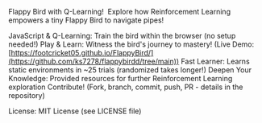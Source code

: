 Flappy Bird with Q-Learning! ️
Explore how Reinforcement Learning empowers a tiny Flappy Bird to navigate pipes!

JavaScript & Q-Learning: Train the bird within the browser (no setup needed!)
Play & Learn: Witness the bird's journey to mastery! (Live Demo: [https://footcricket05.github.io/FlappyBird/](https://github.com/ks7278/flappybirdd/tree/main))
Fast Learner: Learns static environments in ~25 trials (randomized takes longer!)
Deepen Your Knowledge: Provided resources for further Reinforcement Learning exploration
Contribute!  (Fork, branch, commit, push, PR - details in the repository)

License: MIT License (see LICENSE file)
